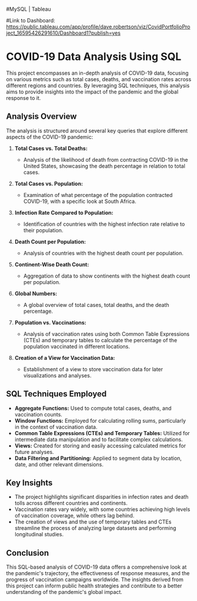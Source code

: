 #MySQL | Tableau

#Link to Dashboard: https://public.tableau.com/app/profile/dave.robertson/viz/CovidPortfolioProject_16595426291610/Dashboard1?publish=yes

# COVID-19 Data Analysis Using SQL

This project encompasses an in-depth analysis of COVID-19 data, focusing on various metrics such as total cases, deaths, and vaccination rates across different regions and countries. By leveraging SQL techniques, this analysis aims to provide insights into the impact of the pandemic and the global response to it.

## Analysis Overview

The analysis is structured around several key queries that explore different aspects of the COVID-19 pandemic:

1. **Total Cases vs. Total Deaths:**
   - Analysis of the likelihood of death from contracting COVID-19 in the United States, showcasing the death percentage in relation to total cases.

2. **Total Cases vs. Population:**
   - Examination of what percentage of the population contracted COVID-19, with a specific look at South Africa.

3. **Infection Rate Compared to Population:**
   - Identification of countries with the highest infection rate relative to their population.

4. **Death Count per Population:**
   - Analysis of countries with the highest death count per population.

5. **Continent-Wise Death Count:**
   - Aggregation of data to show continents with the highest death count per population.

6. **Global Numbers:**
   - A global overview of total cases, total deaths, and the death percentage.

7. **Population vs. Vaccinations:**
   - Analysis of vaccination rates using both Common Table Expressions (CTEs) and temporary tables to calculate the percentage of the population vaccinated in different locations.

8. **Creation of a View for Vaccination Data:**
   - Establishment of a view to store vaccination data for later visualizations and analyses.

## SQL Techniques Employed

- **Aggregate Functions:** Used to compute total cases, deaths, and vaccination counts.
- **Window Functions:** Employed for calculating rolling sums, particularly in the context of vaccination data.
- **Common Table Expressions (CTEs) and Temporary Tables:** Utilized for intermediate data manipulation and to facilitate complex calculations.
- **Views:** Created for storing and easily accessing calculated metrics for future analyses.
- **Data Filtering and Partitioning:** Applied to segment data by location, date, and other relevant dimensions.

## Key Insights

- The project highlights significant disparities in infection rates and death tolls across different countries and continents.
- Vaccination rates vary widely, with some countries achieving high levels of vaccination coverage, while others lag behind.
- The creation of views and the use of temporary tables and CTEs streamline the process of analyzing large datasets and performing longitudinal studies.

## Conclusion

This SQL-based analysis of COVID-19 data offers a comprehensive look at the pandemic's trajectory, the effectiveness of response measures, and the progress of vaccination campaigns worldwide. The insights derived from this project can inform public health strategies and contribute to a better understanding of the pandemic's global impact.
